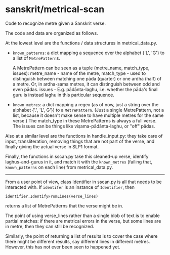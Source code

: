 sanskrit/metrical-scan
======================

Code to recognize metre given a Sanskrit verse.

The code and data are organized as follows.

At the lowest level are the functions / data structures in metrical_data.py.

  * `known_patterns`: a dict mapping a sequence over the alphabet {'L', 'G'} to
    a list of `MetrePattern`s.

     A MetrePattern can be seen as a tuple (metre_name, match_type, issues):
     metre_name - name of the metre,
     match_type - used to distinguish between matching one pāda (quarter) or one
     		  ardha (half) of a metre. Or, in ardha-sama metres, it can
     		  distinguish between odd and even pādas.
     issues	- E.g. pādānta-laghu, i.e. whether the pāda's final guru is
     		  instead laghu in this particular sequence.

  * `known_metres`: a dict mapping a regex (as of now, just a string over the
     alphabet {'.', 'L', G'}) to a `MetrePattern`.
     (Just a single MetrePattern, not a list, because it doesn't make sense to
     have multiple metres for the same verse.)
          The match_type in these MetrePatterns is always a full verse.
     	  The issues can be things like viṣama-pādānta-laghu, or "off" pādas.

Also at a similar level are the functions in handle_input.py: they take care of
input, transliteration, removing things that are not part of the verse, and
finally giving the actual verse in SLP1 format.

Finally, the functions in sscan.py take this cleaned-up verse, identify
laghus-and-gurus in it, and match it with the `known_metres` (failing that,
`known_patterns` on each line) from metrical_data.py.

--------------------------------------------------------------------------------

From a user point of view, class Identifier in sscan.py is all that needs to be
interacted with. If `identifer` is an instance of `Identifier`, then

    identifier.IdentifyFromLines(verse_lines)

returns a list of MetrePatterns that the verse might be in.

The point of using verse_lines rather than a single blob of text is to enable
partial matches: if there are metrical errors in the verse, but some lines are
in metre, then they can still be recognized.

Similarly, the point of returning a list of results is to cover the case where
there might be different results, say different lines in different metres.
However, this has not ever been seen to happened yet.
